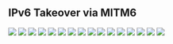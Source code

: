 ## IPv6 Takeover via MITM6

<img src="https://github.com/Nisha318/Nisha318.github.io/blob/master/assets/images/tcm-academy/tcm-mitm6-1.png">

<img src="https://github.com/Nisha318/Nisha318.github.io/blob/master/assets/images/tcm-academy/tcm-mitm6-2.png">

<img src="https://github.com/Nisha318/Nisha318.github.io/blob/master/assets/images/tcm-academy/tcm-mitm6-3.png">

<img src="https://github.com/Nisha318/Nisha318.github.io/blob/master/assets/images/tcm-academy/tcm-mitm6-4.png">

<img src="https://github.com/Nisha318/Nisha318.github.io/blob/master/assets/images/tcm-academy/tcm-mitm6-5.png">


<img src="https://github.com/Nisha318/Nisha318.github.io/blob/master/assets/images/tcm-academy/tcm-mitm6-6.png">

<img src="https://github.com/Nisha318/Nisha318.github.io/blob/master/assets/images/tcm-academy/tcm-mitm6-7.png">

<img src="https://github.com/Nisha318/Nisha318.github.io/blob/master/assets/images/tcm-academy/tcm-mitm6-8.png">

<img src="https://github.com/Nisha318/Nisha318.github.io/blob/master/assets/images/tcm-academy/tcm-mitm6-9.png">

<img src="https://github.com/Nisha318/Nisha318.github.io/blob/master/assets/images/tcm-academy/tcm-mitm6-10.png">

<img src="https://github.com/Nisha318/Nisha318.github.io/blob/master/assets/images/tcm-academy/tcm-mitm6-11.png">

<img src="https://github.com/Nisha318/Nisha318.github.io/blob/master/assets/images/tcm-academy/tcm-mitm6-12.png">

<img src="https://github.com/Nisha318/Nisha318.github.io/blob/master/assets/images/tcm-academy/tcm-mitm6-13.png">

<img src="https://github.com/Nisha318/Nisha318.github.io/blob/master/assets/images/tcm-academy/tcm-mitm6-14.png">

<img src="https://github.com/Nisha318/Nisha318.github.io/blob/master/assets/images/tcm-academy/tcm-mitm6-15.png">

<img src="https://github.com/Nisha318/Nisha318.github.io/blob/master/assets/images/tcm-academy/tcm-mitm6-16.png">



